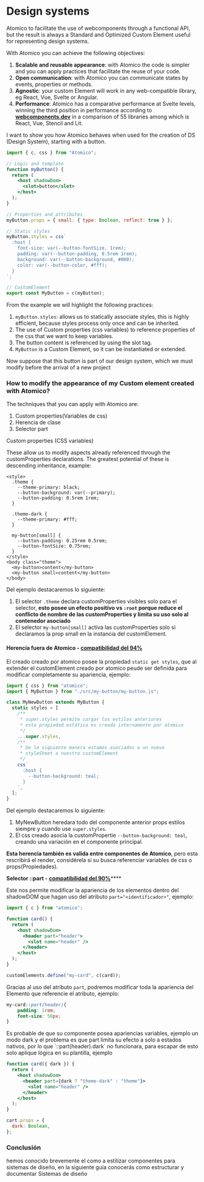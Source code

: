 # Design systems

Atomico to facilitate the use of webcomponents through a functional API, but the result is always a Standard and Optimized Custom Element useful for representing design systems.

With Atomico you can achieve the following objectives:

1. **Scalable and reusable appearance**: with Atomico the code is simpler and you can apply practices that facilitate the reuse of your code.
2. **Open communication**: with Atomico you can communicate states by events, properties or methods.
3. **Agnostic**: your custom Element will work in any web-compatible library, eg React, Vue, Svelte or Angular.
4. **Performance**: Atomico has a comparative performance at Svelte levels, winning the third position in performance according to [**webcomponents.dev**](https://twitter.com/atomicojs/status/1391775734641745929) in a comparison of 55 libraries among which is React, Vue, Stencil and Lit.

I want to show you how Atomico behaves when used for the creation of DS \(Design System\), starting with a button.

```jsx
import { c, css } from "Atomico";

// Logic and template
function myButton() {
  return (
    <host shadowDom>
      <slot>button</slot>
    </host>
  );
}

// Properties and attributes
myButton.props = { small: { type: Boolean, reflect: true } };

// Static styles
myButton.styles = css`
  :host {
    font-size: var(--button-fontSize, 1rem);
    padding: var(--button-padding, 0.5rem 1rem);
    background: var(--button-background, #000);
    color: var(--button-color, #fff);
  }
`;

// CustomElement
export const MyButton = c(myButton);
```

From the example we will highlight the following practices:

1. `myButton.styles`: allows us to statically associate styles, this is highly efficient, because styles process only once and can be inherited.
2. The use of Custom properties \(css variables\) to reference properties of the css that we want to keep variables.
3. The button content is referenced by using the slot tag.
4. `MyButton` is a Custom Element, so it can be instantiated or extended.

Now suppose that this button is part of our design system, which we must modify before the arrival of a new project

### How to modify the appearance of my Custom element created with Atomico?

The techniques that you can apply with Atomico are:

1. Custom properties\(Variables de css\)
2. Herencia de clase
3. Selector part

Custom properties \(CSS variables\) 

These allow us to modify aspects already referenced through the customProperties declarations. The greatest potential of these is descending inheritance, example:

```markup
<style>
  .theme {
    --theme-primary: black;
    --button-background: var(--primary);
    --button-padding: 0.5rem 1rem;
  }

  .theme-dark {
    --theme-primary: #fff;
  }

  my-button[small] {
    --button-padding: 0.25rem 0.5rem;
    --button-fontSize: 0.75rem;
  }
</style>
<body class="theme">
  <my-button>content</my-button>
  <my-button small>content</my-button>
</body>
```

Del ejemplo destacaremos lo siguiente:

1. El selector `.theme` declara customProperties visibles solo para el selector, **esto posee un efecto positivo vs `:root` porque reduce el conflicto de nombre de las customProperties y limita su uso solo al contenedor asociado**
2. El selector `my-button[small]` activa las customProperties solo si declaramos la prop small en la instancia del customElement.

#### Herencia fuera de Atomico - [compatibilidad del 94%](https://caniuse.com/shadowdomv1)

El creado creado por atomico posee la propiedad `static get styles`, que al extender el customElement creado por atomico peude ser definida para modificar completamente su apariencia, ejemplo:

```javascript
import { css } from "atomico";
import { MyButton } from "./src/my-button/my-button.js";

class MyNewButton extends MyButton {
  static styles = [
    /**
     * super.styles permite cargar los estilos anteriores
     * esta propiedad estática es creada internamente por atomico
     */
    ...super.styles,
    /**
     * De la siguiente manera estamos asociados a un nuevo
     * styleSheet a nuestro customElement
     */
    css`
      :host {
        --button-background: teal;
      }
    `,
  ];
}
```

Del ejemplo destacaremos lo siguiente:

1. MyNewButton heredara todo del componente anterior props estilos siempre y cuando use `super.styles`.
2. El css creado asocia la customPropertie `--button-background: teal`, creando una variación en el componente principal.

**Esta herencia también es valida entre componentes de Atomico**, pero esta rescribirá el render, considérela si su busca referenciar variables de css o props\(Propiedades\).

**Selector ::part -** [**compatibilidad del 90%**](https://caniuse.com/mdn-api_element_part)\*\*\*\*

Este nos permite modificar la apariencia de los elementos dentro del shadowDOM que hagan uso del atributo `part="<identificador>"`,  ejemplo:

```jsx
import { c } from "atomico";

function card() {
  return (
    <host shadowDom>
      <header part="header">
        <slot name="header" />
      </header>
    </host>
  );
}

customElements.define("my-card", c(card));
```

Gracias al uso del atributo `part`, podremos modificar toda la apariencia del Elemento que referencie el atributo, ejemplo:

```css
my-card::part(header){
    padding: 1rem;
    font-size: 50px;
}

```

Es probable de que su componente posea apariencias variables, ejemplo un modo dark y el problema es que part limita su efecto a solo a estados nativos, por lo que \`::part\(header\).dark\` no funcionara, para escapar de esto solo aplique lógica en su plantilla, ejemplo

```jsx
function card({ dark }) {
  return (
    <host shadowDom>
      <header part={dark ? "theme-dark" : "theme"}>
        <slot name="header" />
      </header>
    </host>
  );
}

cart.props = {
  dark: Boolean,
};
```

### Conclusión

hemos conocido brevemente el como  a estilizar componentes para sistemas de diseño, en la siguiente guía conocerás como estructurar y documentar Sistemas de diseño 

